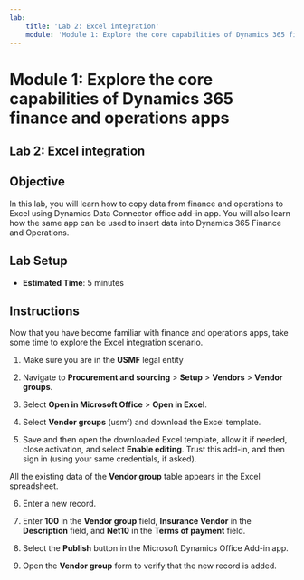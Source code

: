 ```yaml
---
lab:
    title: 'Lab 2: Excel integration'
    module: 'Module 1: Explore the core capabilities of Dynamics 365 finance and operations apps'
---
```


# Module 1: Explore the core capabilities of Dynamics 365 finance and operations apps

## Lab 2: Excel integration

## Objective

In this lab, you will learn how to copy data from finance and operations to Excel using Dynamics Data Connector office add-in app. You will also learn how the same app can be used to insert data into Dynamics 365 Finance and Operations. 

## Lab Setup

   - **Estimated Time**: 5 minutes

## Instructions

Now that you have become familiar with finance and operations apps, take some time to explore the Excel integration scenario.

1. Make sure you are in the **USMF** legal entity

2. Navigate to **Procurement and sourcing** > **Setup** > **Vendors** > **Vendor groups**.

3. Select **Open in Microsoft Office** > **Open in Excel**.

4. Select **Vendor groups** (usmf) and download the Excel template.

5. Save and then open the downloaded Excel template, allow it if needed, close activation, and select **Enable editing**. Trust this add-in, and then sign in (using your same credentials, if asked).

All the existing data of the **Vendor group** table appears in the Excel spreadsheet.

6. Enter a new record.

7. Enter **100** in the **Vendor group** field, **Insurance Vendor** in the **Description** field, and **Net10** in the **Terms of payment** field.

8. Select the **Publish** button in the Microsoft Dynamics Office Add-in app.

9. Open the **Vendor group** form to verify that the new record is added.


